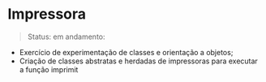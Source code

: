 # Impressora

> Status: em andamento: 

- Exercício de experimentação de classes e orientação a objetos; 
- Criação de classes abstratas e herdadas de impressoras para executar a função imprimit 